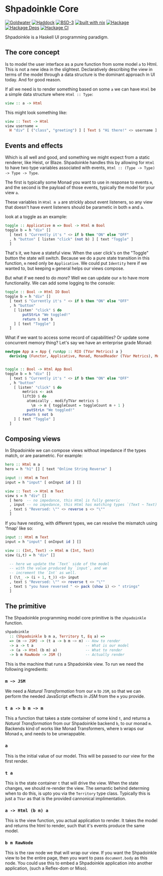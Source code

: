 # Shpadoinkle Core

[![Goldwater](https://gitlab.com/platonic/shpadoinkle/badges/master/pipeline.svg)](https://gitlab.com/platonic/shpadoinkle)
[![Haddock](https://img.shields.io/badge/haddock-master-informational)](https://shpadoinkle.org/core)
[![BSD-3](https://img.shields.io/badge/License-BSD%203--Clause-blue.svg)](https://opensource.org/licenses/BSD-3-Clause)
[![built with nix](https://img.shields.io/badge/built%20with-nix-41439a)](https://builtwithnix.org)
[![Hackage](https://img.shields.io/hackage/v/Shpadoinkle.svg)](https://hackage.haskell.org/package/Shpadoinkle)
[![Hackage Deps](https://img.shields.io/hackage-deps/v/Shpadoinkle.svg)](http://packdeps.haskellers.com/reverse/Shpadoinkle)
[![Hackage CI](https://matrix.hackage.haskell.org/api/v2/packages/Shpadoinkle/badge)](https://matrix.hackage.haskell.org/#/package/Shpadoinkle)

Shpadoinkle is a Haskell UI programming paradigm.

## The core concept

Is to model the user interface as a pure function from some model `a` to Html.
This is not a new idea in the slightest. Declaratively describing the view in terms
of the model through a data structure is the dominant approach in UI today. And
for good reason.

If all we need is to render something based on some `a` we can have `Html` be a
simple data structure where `Html :: Type`:

```haskell
view :: a -> Html
```

This might look something like:

```haskell
view :: Text -> Html
view username =
  H "div" [ ("class", "greeting") ] [ Text $ "Hi there!" <> username ]
```

## Events and effects

Which is all well and good, and something we might expect from a static renderer,
like Heist, or Blaze. Shpadoinkle handles this by allowing for `Html` to have two
type variables associated with events, `Html :: (Type -> Type) -> Type -> Type`.

The first is typically some Monad you want to use in response to events `m`, and
the second is the payload of those events, typically the model for your view `a`.

These variables in `Html m a` are strickly about event listeners, so any view
that doesn't have event listeners should be parametic in both `m` and `a`.

look at a toggle as an example:

```haskell
toggle :: Applicative m => Bool -> Html m Bool
toggle b = h "div" []
  [ text $ "Currently it's " <> if b then "ON" else "OFF"
  , h "button" [ listen "click" (not b) ] [ text "Toggle" ]
  ]
```

That's it, we have a stateful view. When the user click's on
the "Toggle" button the state will switch. Because we do a pure
state transition in this function, `m` need only be `Applicative`.
We could put `Identity` here if we wanted to, but keeping `m` general
helps our views compose.

But what if we need to do _more_? Well we can update our `m` to
have more functionality. We can add some logging to the console:

```haskell
toggle :: Bool -> Html IO Bool
toggle b = h "div" []
  [ text $ "Currently it's " <> if b then "ON" else "OFF"
  , h "button"
    [ listen' "click" $ do
        putStrLn "We toggled!"
        return $ not b
    ] [ text "Toggle" ]
  ]
```

What if we want to access some record of capabilities? Or update some
concurrent memory thing? Let's say we have an enterprise grade Monad:

```haskell
newtype App a = App { runApp :: RIO (TVar Metrics) a }
  deriving (Functor, Applicative, Monad, MonadReader (TVar Metrics), MonadIO, MonadJSM)


toggle :: Bool -> Html App Bool
toggle b = h "div" []
  [ text $ "Currently it's " <> if b then "ON" else "OFF"
  , h "button"
    [ listen' "click" $ do
        metrics <- ask
        liftIO $ do
          atomically . modifyTVar metrics $
            \m -> m { toggleCount = toggleCount m + 1 }
          putStrLn "We toggled!"
        return $ not b
    ] [ text "Toggle" ]
  ]
```

## Composing views

In Shpadoinkle we can compose views without impedance if the types match,
or are parametric. For example:

```haskell
hero :: Html m a
hero = h "h1" [] [ text "Online String Reverse" ]

input :: Html m Text
input = h "input" [ onInput id ] []

view :: Text -> Html m Text
view s = h "div" []
  [ hero  -- no impedance, this Html is fully generic
  , input -- no impedance, this Html has matching types `(Text ~ Text)`
  , text $ "Reversed: \"" <> reverse s <> "\""
  ]
```

If you have nesting, with different types,
we can resolve the mismatch using 'fmap' like so:

```haskell
input :: Html m Text
input = h "input" [ onInput id ] []

view :: (Int, Text) -> Html m (Int, Text)
view (i,t) = h "div" []

  -- here we update the `Text` side of the model
  -- with the value produced by `input`, and we
  -- increment the `Int` as well.
  [ (\t_ -> (i + 1, t_)) <$> input
  , text $ "Reversed: \"" <> reverse t <> "\""
  , text $ "you have reversed " <> pack (show i) <> " strings"
  ]
```

## The primitive

The Shpadoinkle programming model core primitive is the `shpadoinkle` function.

```haskell
shpadoinkle
  :: (Shpadoinkle b m a, Territory t, Eq a) =>
  => (m ~> JSM) -> (t a -> b m ~> m) -- How to render
  -> a -> t a                        -- What is our model
  -> (a -> Html (b m) a)             -- What to render
  -> b m RawNode -> JSM ()           -- Actually render
```

This is the machine that runs a Shpadoinkle view. To run we need
the following ingredients:

### `m ~> JSM`

We need a _Natural Transformation_ from our `m` to `JSM`, so that
we can perform the needed JavaScript effects in JSM from the `m`
you provide.

### `t a -> b m ~> m`

This a function that takes a state container of some kind `t`,
and returns a _Natural Transformation_ from our Shpadoinkle backend `b`,
to our monad `m`. Backends kind of works like Monad Transformers, where
`b` wraps our Monad `m`, and needs to be unwrappable.

### `a`

This is the initial value of our model. This will be passed to our view
for the first render.

### `t a`

This is the state container `t` that will drive the view. When the state
changes, we should re-render the view. The semantic behind determing when
to do this, is upto you via the `Territory` type class. Typically this is
just a `TVar` as that is the provided cannonical implimentation.

### `a -> Html (b m) a`

This is the view function, you actual application to render. It takes
the model and returns the html to render, such that it's events produce the
same model.

### `b m RawNode`

This is the raw node we that will wrap our view. If you want the Shpadoinkle view
to be the entire page, then you want to pass `document.body` as this node.
You could use this to embed a Shpadoinkle application into another application,
(such a Reflex-dom or Miso).

